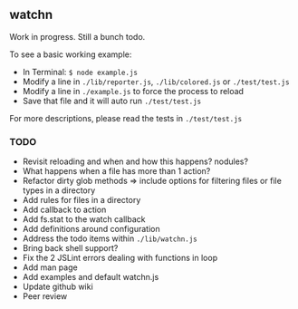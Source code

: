 ## watchn ##

Work in progress. Still a bunch todo.

To see a basic working example:

* In Terminal: `$ node example.js`
* Modify a line in `./lib/reporter.js`, `./lib/colored.js` or `./test/test.js`
* Modify a line in `./example.js` to force the process to reload
* Save that file and it will auto run `./test/test.js`

For more descriptions, please read the tests in `./test/test.js`

### TODO ###

* Revisit reloading and when and how this happens? nodules?
* What happens when a file has more than 1 action?
* Refactor dirty glob methods => include options for filtering files or file types in a directory
* Add rules for files in a directory
* Add callback to action
* Add fs.stat to the watch callback
* Add definitions around configuration
* Address the todo items within `./lib/watchn.js`
* Bring back shell support?
* Fix the 2 JSLint errors dealing with functions in loop
* Add man page
* Add examples and default watchn.js
* Update github wiki
* Peer review
